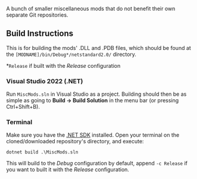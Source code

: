 A bunch of smaller miscellaneous mods that do not benefit their own separate Git repositories.

## Build Instructions
This is for building the mods' .DLL and .PDB files, which should be found at the `[MODNAME]/bin/Debug*/netstandard2.0/` directory.

\*`Release` if built with the *Release* configuration

### Visual Studio 2022 (.NET)
Run `MiscMods.sln` in Visual Studio as a project. Building should then be as simple as going to **Build -> Build Solution** in the menu bar (or pressing Ctrl+Shift+B).

### Terminal
Make sure you have the [.NET SDK](https://dotnet.microsoft.com/en-us/download) installed. Open your terminal on the cloned/downloaded repository's directory, and execute:

`dotnet build .\MiscMods.sln`

This will build to the *Debug* configuration by default, append `-c Release` if you want to built it with the *Release* configuration.